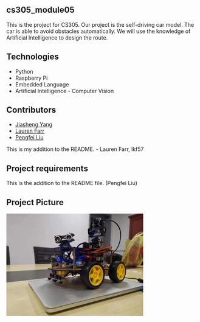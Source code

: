 ## cs305_module05
This is the project for CS305. Our project is the self-driving car model. 
The car is able to avoid obstacles automatically. We will use the knowledge of Artificial Intelligence to design the route.

## Technologies
* Python
* Raspberry Pi
* Embedded Language
* Artificial Intelligence - Computer Vision

## Contributors
* [Jiasheng Yang](https://github.com/Jiasheng-Yang)
* [Lauren Farr](https://github.com/lkf57)
* [Pengfei Liu](https://github.com/Pengfei-Y)

This is my addition to the README. - Lauren Farr, lkf57

## Project requirements
This is the addition to the README file. (Pengfei Liu)

## Project Picture
![Class Diagram of our system](Raspberry_Pi.JPG)
